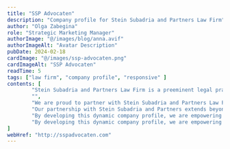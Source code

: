 ```yaml
---
title: "SSP Advocaten"
description: "Company profile for Stein Subadria and Partners Law Firm"
author: "Olga Zabegina"
role: "Strategic Marketing Manager"
authorImage: "@/images/blog/anna.avif"
authorImageAlt: "Avatar Description"
pubDate: 2024-02-18
cardImage: "@/images/ssp-advocaten.png"
cardImageAlt: "SSP Advocaten"
readTime: 5
tags: ["law firm", "company profile", "responsive" ]
contents: [
        "Stein Subadria and Partners Law Firm is a preeminent legal practice known for its unwavering commitment to delivering high-caliber legal services across a broad spectrum of disciplines. Our firm stands out for its ability to combine deep local knowledge with a global perspective serving a diverse clientele that ranges from individual clients to multinational corporations. With a team of highly experienced attorneys, we are dedicated to providing insightful, strategic, and effective legal solutions tailored to meet the unique needs of each client.",
        "",
        "We are proud to partner with Stein Subadria and Partners Law Firm to create a dynamic and interactive company profile that not only showcases their legal expertise but also provides them with full control over their content through an intuitive admin panel. Our goal is to deliver a digital solution that enhances their online presence and allows for seamless content management, ensuring that their profile remains up-to-date and relevant.",
        "Our partnership with Stein Subadria and Partners extends beyond the initial development phase. We offer ongoing support and maintenance to ensure that their dynamic company profile continues to perform optimally. Whether they require technical assistance, new features, or regular updates, our team is here to provide the necessary support.",
        "By developing this dynamic company profile, we are empowering Stein Subadria and Partners to take full control of their digital presence. This project exemplifies our commitment to providing tailored solutions that meet the specific needs of our clients, helping them to effectively communicate their value proposition and engage with their audience.",
        "By developing this dynamic company profile, we are empowering Stein Subadria and Partners to take full control of their digital presence. This project exemplifies our commitment to providing tailored solutions that meet the specific needs of our clients, helping them to effectively communicate their value proposition and engage with their audience."
]
webHref: "http://sspadvocaten.com"
---
```

